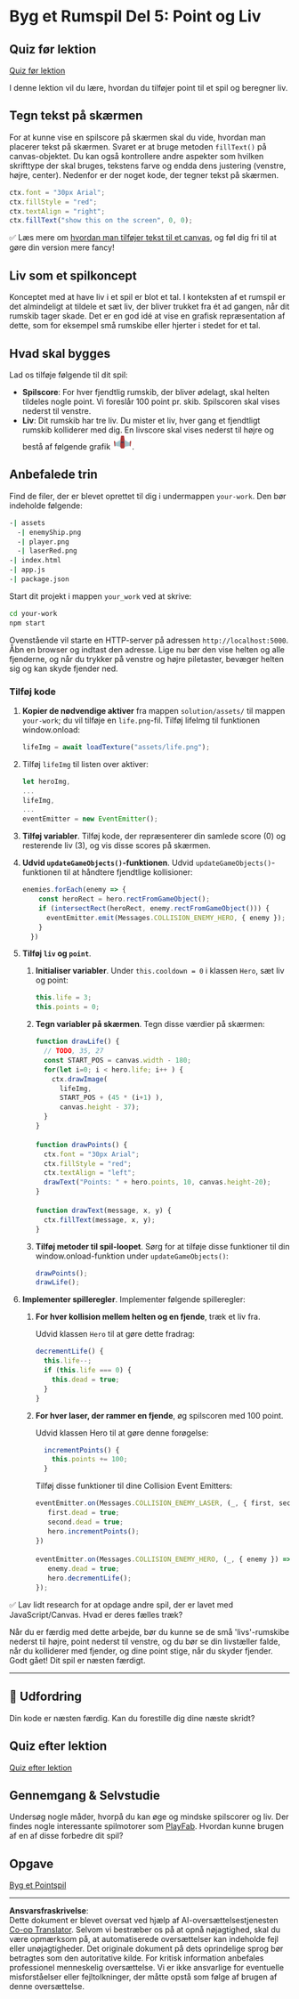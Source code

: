 <!--
CO_OP_TRANSLATOR_METADATA:
{
  "original_hash": "4e8250db84b027c9ff816b4e4c093457",
  "translation_date": "2025-08-26T21:53:45+00:00",
  "source_file": "6-space-game/5-keeping-score/README.md",
  "language_code": "da"
}
-->
# Byg et Rumspil Del 5: Point og Liv

## Quiz før lektion

[Quiz før lektion](https://ff-quizzes.netlify.app/web/quiz/37)

I denne lektion vil du lære, hvordan du tilføjer point til et spil og beregner liv.

## Tegn tekst på skærmen

For at kunne vise en spilscore på skærmen skal du vide, hvordan man placerer tekst på skærmen. Svaret er at bruge metoden `fillText()` på canvas-objektet. Du kan også kontrollere andre aspekter som hvilken skrifttype der skal bruges, tekstens farve og endda dens justering (venstre, højre, center). Nedenfor er der noget kode, der tegner tekst på skærmen.

```javascript
ctx.font = "30px Arial";
ctx.fillStyle = "red";
ctx.textAlign = "right";
ctx.fillText("show this on the screen", 0, 0);
```

✅ Læs mere om [hvordan man tilføjer tekst til et canvas](https://developer.mozilla.org/docs/Web/API/Canvas_API/Tutorial/Drawing_text), og føl dig fri til at gøre din version mere fancy!

## Liv som et spilkoncept

Konceptet med at have liv i et spil er blot et tal. I konteksten af et rumspil er det almindeligt at tildele et sæt liv, der bliver trukket fra ét ad gangen, når dit rumskib tager skade. Det er en god idé at vise en grafisk repræsentation af dette, som for eksempel små rumskibe eller hjerter i stedet for et tal.

## Hvad skal bygges

Lad os tilføje følgende til dit spil:

- **Spilscore**: For hver fjendtlig rumskib, der bliver ødelagt, skal helten tildeles nogle point. Vi foreslår 100 point pr. skib. Spilscoren skal vises nederst til venstre.
- **Liv**: Dit rumskib har tre liv. Du mister et liv, hver gang et fjendtligt rumskib kolliderer med dig. En livscore skal vises nederst til højre og bestå af følgende grafik ![livsbillede](../../../../translated_images/life.6fb9f50d53ee0413cd91aa411f7c296e10a1a6de5c4a4197c718b49bf7d63ebf.da.png).

## Anbefalede trin

Find de filer, der er blevet oprettet til dig i undermappen `your-work`. Den bør indeholde følgende:

```bash
-| assets
  -| enemyShip.png
  -| player.png
  -| laserRed.png
-| index.html
-| app.js
-| package.json
```

Start dit projekt i mappen `your_work` ved at skrive:

```bash
cd your-work
npm start
```

Ovenstående vil starte en HTTP-server på adressen `http://localhost:5000`. Åbn en browser og indtast den adresse. Lige nu bør den vise helten og alle fjenderne, og når du trykker på venstre og højre piletaster, bevæger helten sig og kan skyde fjender ned.

### Tilføj kode

1. **Kopier de nødvendige aktiver** fra mappen `solution/assets/` til mappen `your-work`; du vil tilføje en `life.png`-fil. Tilføj lifeImg til funktionen window.onload:

    ```javascript
    lifeImg = await loadTexture("assets/life.png");
    ```

1. Tilføj `lifeImg` til listen over aktiver:

    ```javascript
    let heroImg,
    ...
    lifeImg,
    ...
    eventEmitter = new EventEmitter();
    ```
  
2. **Tilføj variabler**. Tilføj kode, der repræsenterer din samlede score (0) og resterende liv (3), og vis disse scores på skærmen.

3. **Udvid `updateGameObjects()`-funktionen**. Udvid `updateGameObjects()`-funktionen til at håndtere fjendtlige kollisioner:

    ```javascript
    enemies.forEach(enemy => {
        const heroRect = hero.rectFromGameObject();
        if (intersectRect(heroRect, enemy.rectFromGameObject())) {
          eventEmitter.emit(Messages.COLLISION_ENEMY_HERO, { enemy });
        }
      })
    ```

4. **Tilføj `liv` og `point`**. 
   1. **Initialiser variabler**. Under `this.cooldown = 0` i klassen `Hero`, sæt liv og point:

        ```javascript
        this.life = 3;
        this.points = 0;
        ```

   1. **Tegn variabler på skærmen**. Tegn disse værdier på skærmen:

        ```javascript
        function drawLife() {
          // TODO, 35, 27
          const START_POS = canvas.width - 180;
          for(let i=0; i < hero.life; i++ ) {
            ctx.drawImage(
              lifeImg, 
              START_POS + (45 * (i+1) ), 
              canvas.height - 37);
          }
        }
        
        function drawPoints() {
          ctx.font = "30px Arial";
          ctx.fillStyle = "red";
          ctx.textAlign = "left";
          drawText("Points: " + hero.points, 10, canvas.height-20);
        }
        
        function drawText(message, x, y) {
          ctx.fillText(message, x, y);
        }

        ```

   1. **Tilføj metoder til spil-loopet**. Sørg for at tilføje disse funktioner til din window.onload-funktion under `updateGameObjects()`:

        ```javascript
        drawPoints();
        drawLife();
        ```

1. **Implementer spilleregler**. Implementer følgende spilleregler:

   1. **For hver kollision mellem helten og en fjende**, træk et liv fra.
   
      Udvid klassen `Hero` til at gøre dette fradrag:

        ```javascript
        decrementLife() {
          this.life--;
          if (this.life === 0) {
            this.dead = true;
          }
        }
        ```

   2. **For hver laser, der rammer en fjende**, øg spilscoren med 100 point.

      Udvid klassen Hero til at gøre denne forøgelse:
    
        ```javascript
          incrementPoints() {
            this.points += 100;
          }
        ```

        Tilføj disse funktioner til dine Collision Event Emitters:

        ```javascript
        eventEmitter.on(Messages.COLLISION_ENEMY_LASER, (_, { first, second }) => {
           first.dead = true;
           second.dead = true;
           hero.incrementPoints();
        })

        eventEmitter.on(Messages.COLLISION_ENEMY_HERO, (_, { enemy }) => {
           enemy.dead = true;
           hero.decrementLife();
        });
        ```

✅ Lav lidt research for at opdage andre spil, der er lavet med JavaScript/Canvas. Hvad er deres fælles træk?

Når du er færdig med dette arbejde, bør du kunne se de små 'livs'-rumskibe nederst til højre, point nederst til venstre, og du bør se din livstæller falde, når du kolliderer med fjender, og dine point stige, når du skyder fjender. Godt gået! Dit spil er næsten færdigt.

---

## 🚀 Udfordring

Din kode er næsten færdig. Kan du forestille dig dine næste skridt?

## Quiz efter lektion

[Quiz efter lektion](https://ff-quizzes.netlify.app/web/quiz/38)

## Gennemgang & Selvstudie

Undersøg nogle måder, hvorpå du kan øge og mindske spilscorer og liv. Der findes nogle interessante spilmotorer som [PlayFab](https://playfab.com). Hvordan kunne brugen af en af disse forbedre dit spil?

## Opgave

[Byg et Pointspil](assignment.md)

---

**Ansvarsfraskrivelse**:  
Dette dokument er blevet oversat ved hjælp af AI-oversættelsestjenesten [Co-op Translator](https://github.com/Azure/co-op-translator). Selvom vi bestræber os på at opnå nøjagtighed, skal du være opmærksom på, at automatiserede oversættelser kan indeholde fejl eller unøjagtigheder. Det originale dokument på dets oprindelige sprog bør betragtes som den autoritative kilde. For kritisk information anbefales professionel menneskelig oversættelse. Vi er ikke ansvarlige for eventuelle misforståelser eller fejltolkninger, der måtte opstå som følge af brugen af denne oversættelse.